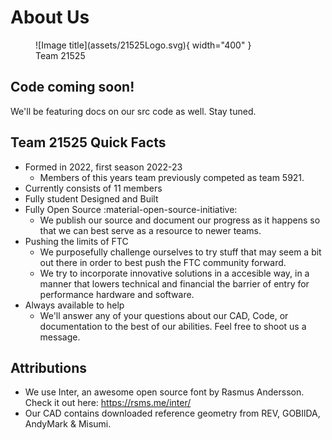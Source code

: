 <link rel="preconnect" href="https://rsms.me/">
<link rel="stylesheet" href="https://rsms.me/inter/inter.css">

# About Us

<figure markdown>
  ![Image title](assets/21525Logo.svg){ width="400" }
  <figcaption>Team 21525</figcaption>
</figure>

## Code coming soon! 
We'll be featuring docs on our src code as well. Stay tuned.  

## Team 21525 Quick Facts
* Formed in 2022, first season 2022-23
    * Members of this years team previously competed as team 5921.
* Currently consists of 11 members 
* Fully student Designed and Built 
* Fully Open Source :material-open-source-initiative:
    * We publish our source and document our progress as it happens so that we can best serve as a resource to newer teams. 
* Pushing the limits of FTC
    * We purposefully challenge ourselves to try stuff that may seem a bit out there in order to best push the FTC community forward. 
    * We try to incorporate innovative solutions in a accesible way, in a manner that lowers technical and financial the barrier of entry for performance hardware and software.
* Always available to help
    * We'll answer any of your questions about our CAD, Code, or documentation to the best of our abilities. Feel free to shoot us a message. 

## Attributions
* We use Inter, an awesome open source font by Rasmus Andersson. Check it out here: https://rsms.me/inter/
* Our CAD contains downloaded reference geometry from REV, GOBIlDA, AndyMark & Misumi. 